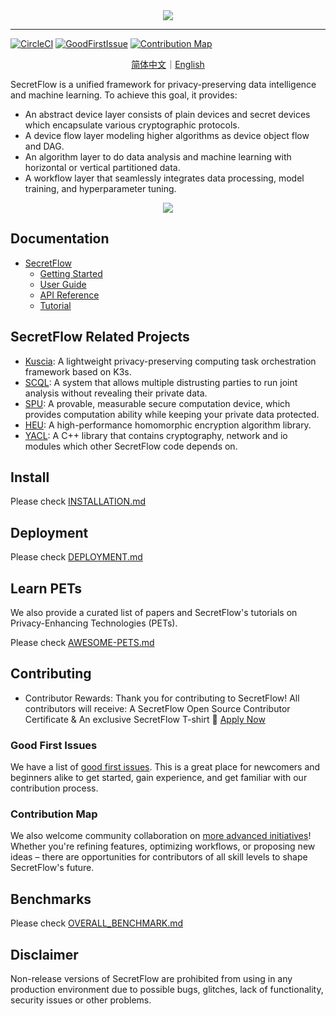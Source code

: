 <div align="center">
    <img src="docs/_static/logo-light.png">
</div>

---

[![CircleCI](https://dl.circleci.com/status-badge/img/gh/secretflow/sfl/tree/main.svg?style=svg&circle-token=CCIPRJ_QQvGvjdbtMsdb1PRSxp25q_6e6f90e05adc88829183994f0ee26f0f3a37cefa)](https://dl.circleci.com/status-badge/redirect/gh/secretflow/sfl/tree/main)
[![GoodFirstIssue](https://img.shields.io/badge/SecretFlow-Good%20First%20Issue-green)](https://github.com/orgs/secretflow/projects/12/)
[![Contribution Map](https://img.shields.io/badge/SecretFlow-Contribution%20Map-1677FF)](https://github.com/orgs/secretflow/projects/11/)

<p align="center">
<a href="./README.zh-CN.md">简体中文</a>｜<a href="./README.md">English</a>
</p>

SecretFlow is a unified framework for privacy-preserving data intelligence and machine learning. To achieve this goal,
it provides:

- An abstract device layer consists of plain devices and secret devices which encapsulate various cryptographic protocols.
- A device flow layer modeling higher algorithms as device object flow and DAG.
- An algorithm layer to do data analysis and machine learning with horizontal or vertical partitioned data.
- A workflow layer that seamlessly integrates data processing, model training, and hyperparameter tuning.

<div align="center">
    <img src="docs/_static/secretflow_arch.svg">
</div>

## Documentation

- [SecretFlow](https://www.secretflow.org.cn/docs/secretflow)
  - [Getting Started](https://www.secretflow.org.cn/docs/secretflow/getting_started)
  - [User Guide](https://www.secretflow.org.cn/docs/secretflow/user_guide)
  - [API Reference](https://www.secretflow.org.cn/docs/secretflow/api)
  - [Tutorial](https://www.secretflow.org.cn/docs/secretflow/tutorial)

## SecretFlow Related Projects

- [Kuscia](https://github.com/secretflow/kuscia): A lightweight privacy-preserving computing task orchestration framework based on K3s.
- [SCQL](https://github.com/secretflow/scql): A system that allows multiple distrusting parties to run joint analysis without revealing their private data.
- [SPU](https://github.com/secretflow/spu): A provable, measurable secure computation device, which provides computation ability while keeping your private data protected.
- [HEU](https://github.com/secretflow/heu): A high-performance homomorphic encryption algorithm library.
- [YACL](https://github.com/secretflow/yacl): A C++ library that contains cryptography, network and io modules which other SecretFlow code depends on.

## Install

Please check [INSTALLATION.md](./docs/getting_started/installation.md)

## Deployment

Please check [DEPLOYMENT.md](./docs/getting_started/deployment.md)

## Learn PETs

We also provide a curated list of papers and SecretFlow's tutorials on Privacy-Enhancing Technologies (PETs).

Please check [AWESOME-PETS.md](./docs/awesome-pets/awesome-pets.md)

## Contributing

- Contributor Rewards: Thank you for contributing to SecretFlow! All contributors will receive: A SecretFlow Open Source Contributor Certificate & An exclusive SecretFlow T-shirt 📌 [Apply Now](https://studio.secretflow.com/activity/fhelc1w2nmx0g0n/detail)

### Good First Issues
We have a list of [good first issues](https://github.com/orgs/secretflow/projects/12/). This is a great place for newcomers and beginners alike to get started, gain experience, and get familiar with our contribution process.

### Contribution Map
We also welcome community collaboration on [more advanced initiatives](https://github.com/orgs/secretflow/projects/11/)! Whether you're refining features, optimizing workflows, or proposing new ideas – there are opportunities for contributors of all skill levels to shape SecretFlow's future.

## Benchmarks

Please check [OVERALL_BENCHMARK.md](./docs/developer/benchmark/overall_benchmark.md)

## Disclaimer

Non-release versions of SecretFlow are prohibited from using in any production environment due to possible bugs, glitches, lack of functionality, security issues or other problems.

